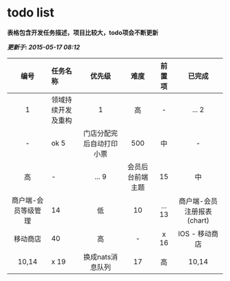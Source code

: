 # todo list #

**表格包含开发任务描述，项目比较大，todo项会不断更新**

___更新于: 2015-05-17 08:12___

编号 | 任务名称 | 优先级 | 难度 | 前置项 | 已完成
:--:| :----- | :----: | :---:| :---: | :----:
1 | 领域持续开发及重构 | 1 | 高 | - | ... 2 | Http Rest接口实现 | 7 | 高 | 1 | ... 3 | 接口令牌，权限验证 | 9 | 高 |- | ok 4 | 线上商店数据缓存 | 10 | 中
| - | ok 5 | 门店分配完后自动打印小票 | 500 | 中 | - | x 6 | 订单自动确认 | 5 | 低 | - | ok 7 | 自动分配门店 | 6 | 中 | - | ok 8 | 线上商店(OLS)重构 | 8
| 高 | - | ... 9 | 会员后台前端主题 | 15 | 中 | - | ... 10 | 会员等级功能重构(商户及默认) | 11 | - | ... 11 | 商户端-会员列表 | 12 | 低 | - | x 12 |
商户端-会员等级管理 | 14 | 低 | 10 | ... 13 | 商户端-会员注册报表(chart) | 30 | 低 | - | x 14 | 移动商店 MOS | 40 | 高 | - | x 15 | Android -
移动商店 | 40 | 高 | - | x 16 | IOS - 移动商店 | 50 | 高 | - | x 17 | 商品 - 会员价 | 17 | 高 | 10,14 | x 18 | 不同数量的不同价格 | 17 | 高 |
10,14 | x 19 | 换成nats消息队列 | 17 | 高 | 10,14 | x









